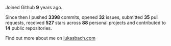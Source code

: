 Joined Github **9** years ago.

Since then I pushed **3398** commits, opened **32** issues, submitted **35** pull requests, received **527** stars across **88** personal projects and contributed to **14** public repositories.

Find out more about me on [lukasbach.com](https://lukasbach.com)
